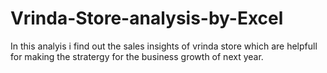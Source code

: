 # Vrinda-Store-analysis-by-Excel
In this analyis i find out the sales insights of vrinda store which are helpfull for making the stratergy for the business growth of next year.
